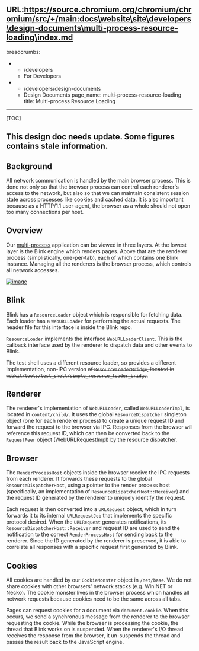 URL:https://source.chromium.org/chromium/chromium/src/+/main:docs\website\site\developers\design-documents\multi-process-resource-loading\index.md
---
breadcrumbs:
- - /developers
  - For Developers
- - /developers/design-documents
  - Design Documents
page_name: multi-process-resource-loading
title: Multi-process Resource Loading
---

[TOC]

## This design doc needs update. Some figures contains stale information.

## Background

All network communication is handled by the main browser process. This is done
not only so that the browser process can control each renderer's access to the
network, but also so that we can maintain consistent session state across
processes like cookies and cached data. It is also important because as a
HTTP/1.1 user-agent, the browser as a whole should not open too many connections
per host.

## Overview

Our [multi-process](/developers/design-documents/multi-process-architecture)
application can be viewed in three layers. At the lowest layer is the Blink
engine which renders pages. Above that are the renderer process (simplistically,
one-per-tab), each of which contains one Blink instance. Managing all the
renderers is the browser process, which controls all network accesses.

[<img alt="image"
src="/developers/design-documents/multi-process-resource-loading/Resource-loading.png">](/developers/design-documents/multi-process-resource-loading/Resource-loading.png)

## Blink

Blink has a `ResourceLoader` object which is responsible for fetching data. Each
loader has a `WebURLLoader` for performing the actual requests. The header file
for this interface is inside the Blink repo.

`ResourceLoader` implements the interface `WebURLLoaderClient`. This is the
callback interface used by the renderer to dispatch data and other events to
Blink.

The test shell uses a different resource loader, so provides a different
implementation, non-IPC version ~~of `ResourceLoaderBridge`, located in
`webkit/tools/test_shell/simple_resource_loader_bridge`~~.

## Renderer

The renderer's implementation of `WebURLLoader`, called `WebURLLoaderImpl`, is
located in `content/child/`. It uses the global `ResourceDispatcher` singleton
object (one for each renderer process) to create a unique request ID and forward
the request to the browser via IPC. Responses from the browser will reference
this request ID, which can then be converted back to the `RequestPeer` object
(WebURLRequestImpl) by the resource dispatcher.

## Browser

The `RenderProcessHost` objects inside the browser receive the IPC requests from
each renderer. It forwards these requests to the global
`ResourceDispatcherHost`, using a pointer to the render process host
(specifically, an implementation of `ResourceDispatcherHost::Receiver`) and the
request ID generated by the renderer to uniquely identify the request.

Each request is then converted into a `URLRequest` object, which in turn
forwards it to its internal `URLRequestJob` that implements the specific
protocol desired. When the `URLRequest` generates notifications, its
`ResourceDispatcherHost::Receiver` and request ID are used to send the
notification to the correct `RenderProcessHost` for sending back to the
renderer. Since the ID generated by the renderer is preserved, it is able to
correlate all responses with a specific request first generated by Blink.

## Cookies

All cookies are handled by our `CookieMonster` object in `/net/base`. We do not
share cookies with other browsers' network stacks (e.g. WinINET or Necko). The
cookie monster lives in the browser process which handles all network requests
because cookies need to be the same across all tabs.

Pages can request cookies for a document via `document.cookie`. When this
occurs, we send a synchronous message from the renderer to the browser
requesting the cookie. While the browser is processing the cookie, the thread
that Blink works on is suspended. When the renderer's I/O thread receives the
response from the browser, it un-suspends the thread and passes the result back
to the JavaScript engine.
